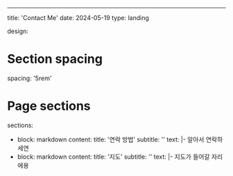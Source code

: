 ---
title: 'Contact Me'
date: 2024-05-19
type: landing

design:
  # Section spacing
  spacing: '5rem'

# Page sections
sections:
  - block: markdown
    content:
        title: '연락 방법'
        subtitle: ''
        text: |-
          알아서 연락하세연
  - block: markdown
    content:
        title: '지도'
        subtitle: ''
        text: |-
          지도가 들어갈 자리에용
